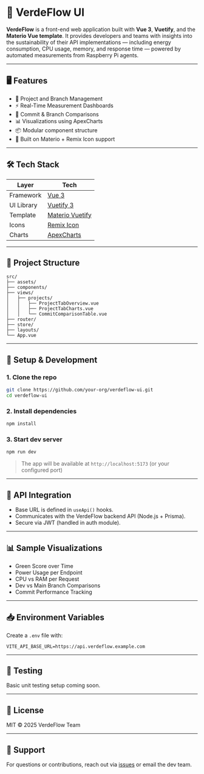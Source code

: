 
# 🌿 VerdeFlow UI

**VerdeFlow** is a front-end web application built with **Vue 3**, **Vuetify**, and the **Materio Vue template**. It provides developers and teams with insights into the sustainability of their API implementations — including energy consumption, CPU usage, memory, and response time — powered by automated measurements from Raspberry Pi agents.

---

## 🖥️ Features

- 🌱 Project and Branch Management
- ⚡ Real-Time Measurement Dashboards
- 🔁 Commit & Branch Comparisons
- 📊 Visualizations using ApexCharts
- 📦 Modular component structure
- 🎨 Built on Materio + Remix Icon support

---

## 🛠️ Tech Stack

| Layer       | Tech                       |
|-------------|----------------------------|
| Framework   | [Vue 3](https://vuejs.org) |
| UI Library  | [Vuetify 3](https://vuetifyjs.com) |
| Template    | [Materio Vuetify](https://themeselection.com/products/materio-vuetify-vuejs-admin-template/) |
| Icons       | [Remix Icon](https://remixicon.com/) |
| Charts      | [ApexCharts](https://apexcharts.com/vue-chart-demos/) |

---

## 📂 Project Structure

```
src/
├── assets/
├── components/
├── views/
│   ├── projects/
│   │   ├── ProjectTabOverview.vue
│   │   ├── ProjectTabCharts.vue
│   │   └── CommitComparisonTable.vue
├── router/
├── store/
├── layouts/
└── App.vue
```

---

## 🚀 Setup & Development

### 1. Clone the repo

```bash
git clone https://github.com/your-org/verdeflow-ui.git
cd verdeflow-ui
```

### 2. Install dependencies

```bash
npm install
```

### 3. Start dev server

```bash
npm run dev
```

> The app will be available at `http://localhost:5173` (or your configured port)

---

## 🔗 API Integration

- Base URL is defined in `useApi()` hooks.
- Communicates with the VerdeFlow backend API (Node.js + Prisma).
- Secure via JWT (handled in auth module).

---

## 📊 Sample Visualizations

- Green Score over Time
- Power Usage per Endpoint
- CPU vs RAM per Request
- Dev vs Main Branch Comparisons
- Commit Performance Tracking

---

## 📥 Environment Variables

Create a `.env` file with:

```env
VITE_API_BASE_URL=https://api.verdeflow.example.com
```

---

## 🧪 Testing

Basic unit testing setup coming soon.

---

## 📄 License

MIT © 2025 VerdeFlow Team

---

## 🙋 Support

For questions or contributions, reach out via [issues](https://github.com/your-org/verdeflow-ui/issues) or email the dev team.
